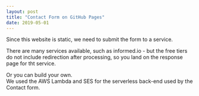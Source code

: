 ```yaml
---
layout: post
title: "Contact Form on GitHub Pages"
date: 2019-05-01
---
```


<p>Since this website is static, we need to submit the form to a service.</p>  

<p>There are many services available, such as informed.io - but the free tiers do not include redirection after processing, so you land on the response page for tht service.</p>   
  
<p>Or you can build your own. <br>We used the AWS Lambda and SES for the serverless back-end used by the Contact form.</p>  
 
